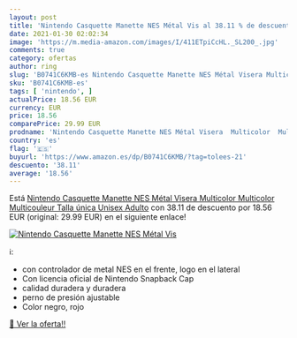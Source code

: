 ```yaml
---
layout: post
title: 'Nintendo Casquette Manette NES Métal Vis al 38.11 % de descuento'
date: 2021-01-30 02:02:34
image: 'https://m.media-amazon.com/images/I/411ETpiCcHL._SL200_.jpg'
comments: true
category: ofertas
author: ring
slug: 'B0741C6KMB-es Nintendo Casquette Manette NES Métal Visera Multicolor...'
sku: 'B0741C6KMB-es'
tags: [ 'nintendo', ]
actualPrice: 18.56 EUR
currency: EUR
price: 18.56
comparePrice: 29.99 EUR
prodname: 'Nintendo Casquette Manette NES Métal Visera  Multicolor  Multicolor Multicouleur   Talla única Unisex Adulto'
country: 'es'
flag: '🇪🇸'
buyurl: 'https://www.amazon.es/dp/B0741C6KMB/?tag=tolees-21'
descuento: '38.11'
average: '18.56'
---
```


Está [Nintendo Casquette Manette NES Métal Visera  Multicolor  Multicolor Multicouleur   Talla única Unisex Adulto](https://www.amazon.es/dp/B0741C6KMB/?tag=tolees-21) con 38.11 de descuento por 18.56 EUR (original: 29.99 EUR) en el siguiente enlace!

[![Nintendo Casquette Manette NES Métal Vis](https://m.media-amazon.com/images/I/411ETpiCcHL._SL200_.jpg)](https://www.amazon.es/dp/B0741C6KMB/?tag=tolees-21)

ℹ️:

- con controlador de metal NES en el frente, logo en el lateral
- Con licencia oficial de Nintendo Snapback Cap
- calidad duradera y duradera
- perno de presión ajustable
- Color negro, rojo

[🛒 Ver la oferta!!](https://www.amazon.es/dp/B0741C6KMB/?tag=tolees-21)
